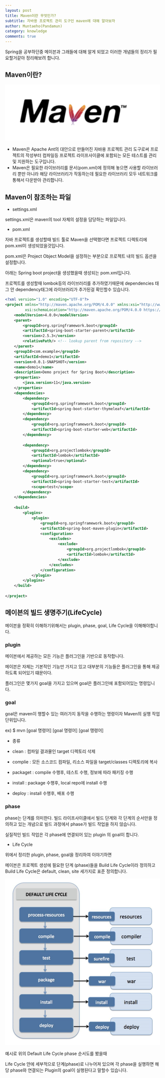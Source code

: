 ```yaml
---
layout: post
title: Maven이란 무엇인가?
subtitle: 자바용 프로젝트 관리 도구인 maven에 대해 알아보자
author: Muntaeho(Pandamun)
category: knowledge
comments: true
---
```


Spring을 공부하던중 메이븐과 그래들에 대해 알게 되었고 이러한 개념들의 정리가 필요할거같아 정리해보려 합니다.

## Maven이란?

![maven.png](/img/post/maven.png)


- Maven은 Apache Ant의 대안으로 만들어진 자바용 프로젝트 관리 도구로써 프로젝트의 작성부터 컴파일등 프로젝트 라이프사이클에 포함되는 모든 테스트를 관리 및 지원하는 도구입니다.
- Maven은 필요한 라이브러리를 문서(pom.xml)에 정의해 놓으면 사용할 라이브러리 뿐만 아니라 해당 라이브러리가 작동하는데 필요한 라이브러리 모두 네트워크를 통해서 다운받아 관리합니다.

## Maven이 참조하는 파일


- settings.xml

settings.xml은  maven의 tool 자체의 설정을 담당하는 파일입니다.

- pom.xml

자바 프로젝트를 생성할때 빌드 툴로 Maven을 선택했다면 프로젝트 디렉토리에 pom.xml이 생성되었을것입니다.

pom.xml은 Project Object Model을 설정하는 부분으로 프로젝트 내의 빌드 옵션을 설정합니다.

아래는 Spring boot project을 생성했을때 생성되는 pom.xml입니다.

프로젝트를 생성할때 lombok등의 라이브러리를 추가하였기때문에 dependencies 태그 안 dependency태그에 라이브러리가 추가된걸 확인할수 있습니다.

```xml
<?xml version="1.0" encoding="UTF-8"?>
<project xmlns="http://maven.apache.org/POM/4.0.0" xmlns:xsi="http://www.w3.org/2001/XMLSchema-instance"
         xsi:schemaLocation="http://maven.apache.org/POM/4.0.0 https://maven.apache.org/xsd/maven-4.0.0.xsd">
    <modelVersion>4.0.0</modelVersion>
    <parent>
        <groupId>org.springframework.boot</groupId>
        <artifactId>spring-boot-starter-parent</artifactId>
        <version>2.5.3</version>
        <relativePath/> <!-- lookup parent from repository -->
    </parent>
    <groupId>com.example</groupId>
    <artifactId>demo1</artifactId>
    <version>0.0.1-SNAPSHOT</version>
    <name>demo1</name>
    <description>Demo project for Spring Boot</description>
    <properties>
        <java.version>11</java.version>
    </properties>
    <dependencies>
        <dependency>
            <groupId>org.springframework.boot</groupId>
            <artifactId>spring-boot-starter-thymeleaf</artifactId>
        </dependency>
        <dependency>
            <groupId>org.springframework.boot</groupId>
            <artifactId>spring-boot-starter-web</artifactId>
        </dependency>

        <dependency>
            <groupId>org.projectlombok</groupId>
            <artifactId>lombok</artifactId>
            <optional>true</optional>
        </dependency>
        <dependency>
            <groupId>org.springframework.boot</groupId>
            <artifactId>spring-boot-starter-test</artifactId>
            <scope>test</scope>
        </dependency>
    </dependencies>

    <build>
        <plugins>
            <plugin>
                <groupId>org.springframework.boot</groupId>
                <artifactId>spring-boot-maven-plugin</artifactId>
                <configuration>
                    <excludes>
                        <exclude>
                            <groupId>org.projectlombok</groupId>
                            <artifactId>lombok</artifactId>
                        </exclude>
                    </excludes>
                </configuration>
            </plugin>
        </plugins>
    </build>

</project>
```

## 메이븐의 빌드 생명주기(LifeCycle)

메이븐을 정확히 이해하기위해서는 plugin, phase, goal, Life Cycle을 이해해야합니다.

### plugin

메이븐에서 제공하는 모든 기능은 플러그인을 기반으로 동작합니다.

메이븐은 자체는 기본적인 기능만 가지고 있고 대부분의 기능들은 플러그인을 통해 제공하도록 되어있기 떄문이다.

플러그인은 몇가지 goal을 가지고 있으며 goal은 플러그인에 포함되어있는 명령입니다.

### goal

goal은 maven이 행할수 있는 여러가지 동작을 수행하는 명령이자 Maven의 실행 작업단위입니다.

ex) $ mvn [goal 명령어] [goal 명령어] [goal 맹령어]

-  종류

- clean : 컴파일 결과물인 target 디렉토리 삭제
- complie : 모든 소스코드 컴파일, 리소스 파일을 target/classes 디렉토리에 복사
- packaget : compile 수행후, 테스트 수행, <packaging> 정보에 따라 패키징 수행
- install : package  수행후, local repo에 install 수행
- deploy : install 수행후, 배포 수행

### phase

phase는 단계를 의미한다. 빌드 라이프사이클에서 빌드 단계와 각 단계의 순서만을 정의하고 있는 개념으로 빌드 과정에서 phase가 빌드 작업을 하지 않습니다.

실질적인 빌드 작업은 각 phase에 연결되어 있는 plugin 의 goal이 합니다.

- Life Cycle

위에서 정리한 plugin, phase, goal을 정리하여 이야기하면

메이븐은 프로젝트 생성에 필요한 단계 (phase)들을 Build Life Cycle이라 정의하고  Build Life Cycle은 default, clean, site 세가지로 표준 정의합니다.

![mavenlifecycle.png](/img/post/mavenlifecycle.png)


예시로 위의 Default Life Cycle phase 순서도를 봤을때

Life Cycle 안에 세부적으로 단계(phase)로 나누어져 있으며 각 phase을 실행하면 해당 phase와 연결되는 Plugin의 goal이 실행된다고 말할수 있습니다.
